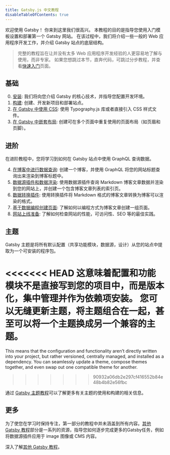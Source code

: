 ```yaml
---
title: Gatsby.js 中文教程
disableTableOfContents: true
---
```


欢迎使用 Gatsby！ 你来到这里我们很高兴。 本教程的目的是指导您使用入门模板设置和部署第一个 Gatsby 网站。 在该过程中，我们将介绍一些一般的 Web 应用程序开发工作，并介绍 Gatsby 站点的底层结构。

> 完整的教程旨在让并没有太多 Web 应用程序开发经验的人更容易地了解与使用，而非专家。 如果您想跳过本节，直奔代码，可跳过分步教程，并查看[快速入门](/docs/quick-start/)页面。

## 基础

0.  [安装](/tutorial/part-zero/): 我们将向您介绍 Gatsby 的核心技术，并指导您配置开发环境。
1.  [构建](/tutorial/part-one/): 创建、开发新项目和部署站点。
2.  [在 Gatsby 中使用 CSS](/tutorial/part-two/): 使用 Typography.js 库或者直接引入 CSS 样式文件。
3.  [在 Gatsby 中嵌套布局](/tutorial/part-three/): 创建可在多个页面中重复使用的页面布局（如页眉和页脚）。

## 进阶

在进阶教程中，您将学习到如何在 Gatsby 站点中使用 GraphQL 查询数据。

4.  [在博客中进行数据查询](/tutorial/part-four/): 创建一个博客，并使用 GraphQL 将您的网站标题查询出来渲染到博客标题中。
5.  [数据源插件和数据渲染](/tutorial/part-five/): 使用数据源插件查询 Markdown 博客文章数据并渲染到您的网站上，并创建一个包含博客文章列表的索引页。
6.  [数据转换插件](/tutorial/part-six/): 使用转换插件将 Markdown 格式的博客文章转换为博客可以渲染的格式。
7.  [基于数据编程创建页面](/tutorial/part-seven/): 了解如何以编程方式为博客文章创建一组页面。
8.  [网站上线准备](/tutorial/part-eight/): 了解如何检查网站的性能，可访问性、SEO 等的最佳实践。

## 主题

Gatsby 主题是将所有默认配置（共享功能模块，数据源，设计）从您的站点中提取为一个可安装的程序包。

<<<<<<< HEAD
这意味着配置和功能模块不是直接写到您的项目中，而是版本化，集中管理并作为依赖项安装。 您可以无缝更新主题，将主题组合在一起，甚至可以将一个主题换成另一个兼容的主题。
=======
This means that the configuration and functionality aren’t directly written into your project, but rather versioned, centrally managed, and installed as a dependency. You can seamlessly update a theme, compose themes together, and even swap out one compatible theme for another.
>>>>>>> 90932a06db2e297cf416552b84e48b4b82e56fbc

通过 [Gatsby 主题教程](/tutorial/theme-tutorials/)可以了解更多有关主题的使用和构建的相关信息。

## 更多

为了使您在学习时保持专注，第一部分的教程中并未涵盖到所有内容。[其他 Gatsby 教程](/tutorial/additional-tutorials/)部分是一系列的资源，指导您如何逐步完成更多的Gatsby任务，例如将数据源插件应用于 image 图像或 CMS 内容。

深入了解[其他 Gatsby 教程](/tutorial/additional-tutorials/)。

